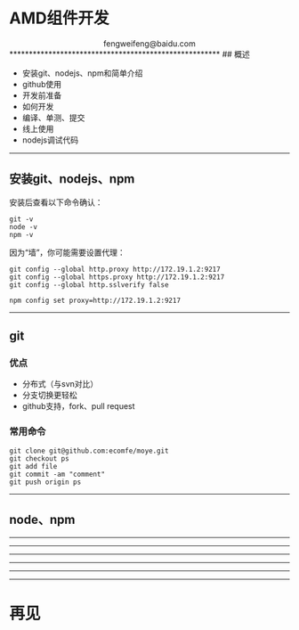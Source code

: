 # AMD组件开发
<center>fengweifeng@baidu.com</center>
******************************************************
## 概述

* 安装git、nodejs、npm和简单介绍
* github使用
* 开发前准备
* 如何开发
* 编译、单测、提交
* 线上使用
* nodejs调试代码

******************************************************

## 安装git、nodejs、npm

安装后查看以下命令确认：

    git -v
    node -v
    npm -v

因为“墙”，你可能需要设置代理：

    git config --global http.proxy http://172.19.1.2:9217
    git config --global https.proxy http://172.19.1.2:9217
    git config --global http.sslverify false

    npm config set proxy=http://172.19.1.2:9217

******************************************************

## git

### 优点

* 分布式（与svn对比）
* 分支切换更轻松
* github支持，fork、pull request

### 常用命令

    git clone git@github.com:ecomfe/moye.git
    git checkout ps
    git add file
    git commit -am "comment"
    git push origin ps

******************************************************

## node、npm




******************************************************
******************************************************
******************************************************
******************************************************
******************************************************
******************************************************
再见
====

